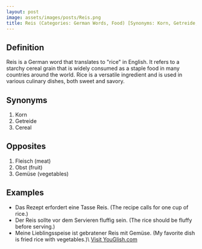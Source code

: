 ```yaml
---
layout: post
image: assets/images/posts/Reis.png
title: Reis (Categories: German Words, Food) [Synonyms: Korn, Getreide, Cereal | Opposites: Fleisch, Obst, Gemüse]
---
```


## Definition

Reis is a German word that translates to "rice" in English. It refers to a starchy cereal grain that is widely consumed as a staple food in many countries around the world. Rice is a versatile ingredient and is used in various culinary dishes, both sweet and savory.

## Synonyms

1. Korn
2. Getreide
3. Cereal

## Opposites

1. Fleisch (meat)
2. Obst (fruit)
3. Gemüse (vegetables)

## Examples

- Das Rezept erfordert eine Tasse Reis. (The recipe calls for one cup of rice.)
- Der Reis sollte vor dem Servieren fluffig sein. (The rice should be fluffy before serving.)
- Meine Lieblingsspeise ist gebratener Reis mit Gemüse. (My favorite dish is fried rice with vegetables.)\ <a id="yg-widget-0" class="youglish-widget" data-query="Reis" data-lang="german" data-components="8412" data-auto-start="0" data-bkg-color="theme_light" data-title="How%20to%20pronounce%20Reis%20in%20German"  rel="nofollow" href="https://youglish.com">Visit YouGlish.com</a><script async src="https://youglish.com/public/emb/widget.js" charset="utf-8"></script>